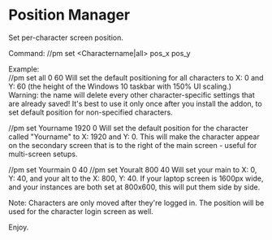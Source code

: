 # Position Manager

Set per-character screen position.  

Command: //pm set <Charactername|all> pos_x pos_y

Example:  
//pm set all 0 60
Will set the default positioning for all characters to X: 0 and Y: 60 (the height of the Windows 10 taskbar with 150% UI scaling.)  
Warning: the <all> name will delete every other character-specific settings that are already saved! It's best to use it only once after you install the addon, to set default position for non-specified characters.

//pm set Yourname 1920 0
Will set the default position for the character called "Yourname" to X: 1920 and Y: 0. This will make the character appear on the secondary screen that is to the right of the main screen - useful for multi-screen setups.

//pm set Yourmain 0 40
//pm set Youralt 800 40
Will set your main to X: 0, Y: 40, and your alt to the X: 800, Y: 40. If your laptop screen is 1600px wide, and your instances are both set at 800x600, this will put them side by side.

Note: Characters are only moved after they're logged in. The <all> position will be used for the character login screen as well.

Enjoy.
